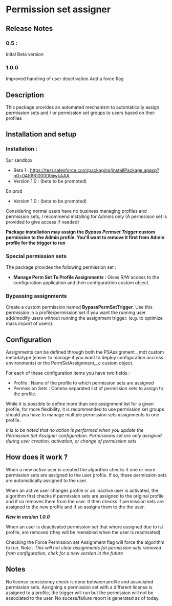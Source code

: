 # Permission set assigner

## Release Notes
### 0.5 : 
Inital Beta version

### 1.0.0
Improved handling of user deactivation
Add a force flag

## Description

This package provides an automated mechanism to automatically assign permission sets and / or permission set groups to users based on their profiles

## Installation and setup

### Installation : 
Sur sandbox
- Beta 1 : https://test.salesforce.com/packaging/installPackage.apexp?p0=04t09000000iiwkAAA
- Version 1.0 : (beta to be promoted)

En prod
- Version 1.0 : (beta to be promoted)

Considering normal users have no business managing profiles and permission sets, I recommend installing for Admins only (A permisison set is provided to give access if needed)

**Package installation may assign the _Bypass Permset Trigger_ custom permission to the Admin profile. You'll want to remove it first from Admin profile for the trigger to run**

### Special permission sets

The package provides the following permission set :

- **Manage Perm Set To Profile Assignments :** Gives R/W access to the configuration application and then configuratrion custom object.


### Bypassing assignments 
Create a custom permission named **BypassPermSetTrigger**.
Use this permission in a profile/permission set if you want the running user add/modify users without running the assignment trigger. (e.g. to optimize mass import of users). 


## Configuration

Assignments can be defined through both the PSAssignment__mdt custom metadatype (easier to manage if you want to deploy configuration accross environments) or the PermSetAssignment__c custom object. 

For each of these configuration items you have two fields :
- Profile : Name of the profile to which permission sets are assigned
- Permission Sets : Comma separated list of permission sets to assign to the profile.

While it is possible to define more than one assignment list for a given profile, for more flexibility, it is recommended to use permission set groups should you have to manage multiple permission sets assignments to one profile. 

*It is to be noted that no action is performed when you update the Permission Set Assigner configuration. Permissions set are only assigned during user creation, activation, or change of permission sets*


## How does it work ?

When a new *active* user is created the algorithm checks if one or more permission sets are assigned to the user profile. If so, these permission sets are automatically assigned to the user.

When an active user changes profile or an inactive user is activated, the algorithm first checks if permission sets are assigned to the original profile and if so removes them from the user.
It then checks if permission sets are assigned to the new profile and if so assigns them to the the user. 

*__New in version 1.0.0__*

When an user is deactivated permission set that where assigned due to ist profile, are removed (they will be reenabled when the user is reactivated)

Checking the Force Permission set Assignment flag will force the algorithm to run. *Note : This will not clear assignments fot permission sets removed from configuration, chek for a new version  in the future* 




## Notes

No license consistency check is done between profile and associated permission sets. Assigning a permission set with a different license is assigned to a profile, the trigger will run but the permission will not be associated to the user.
No sucess/failure report is generated as of today.


